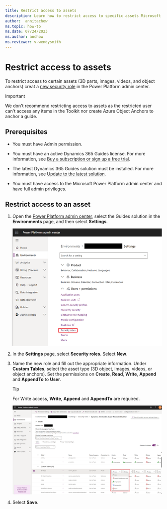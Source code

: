 ```yaml
---
title: Restrict access to assets
description: Learn how to restrict access to specific assets Microsoft Dynamics 365 Guides.
author:  annitachow
ms.topic: how-to
ms.date: 07/24/2023
ms.author: anchow
ms.reviewer: v-wendysmith
---
```


# Restrict access to assets

To restrict access to certain assets (3D parts, images, videos, and object anchors) creat a [new security role](/power-platform/admin/assign-security-roles) in the Power Platform admin center.

> [!IMPORTANT]
> We don't recommend restricting access to assets as the restricted user can't access any items in the Toolkit nor create Azure Object Anchors to anchor a guide.

## Prerequisites

- You must have Admin permission.

- You must have an active Dynamics 365 Guides license. For more information, see [Buy a subscription or sign up a free trial](setup-step-one.md).

- The latest Dynamics 365 Guides solution must be installed. For more information, see [Update to the latest solution](upgrade.md).

- You must have access to the Microsoft Power Platform admin center and have full admin privileges.

## Restrict access to an asset

1. Open the [Power Platform admin center](https://admin.powerplatform.microsoft.com/environments), select the Guides solution in the **Environments** page, and then select **Settings**.

    ![Screenshot of Power Platform admin center with Settings > Security Roles  highlighted.](media/ppa-security-roles.png "Power Platform admin center with Settings > Security Roles  highlighted")

1. In the **Settings** page, select **Security roles**. Select **New**.

1. Name the new role and fill out the appropriate information. Under **Custom Tables**, select the asset type (3D object, images, videos, or object anchors). Set the permissions on **Create**, **Read**, **Write**, **Append** and **AppendTo** to **User**.  

   > [!TIP]
   > For Write access, **Write**, **Append** and **AppendTo** are required.

    ![Screenshot of Power Platform admin center with Security Roles showing User permissions.](media/ppa-security-roles-record-level.png "Screenshot of Power Platform admin center with Security Roles showing User permissions.")

1. Select **Save**.